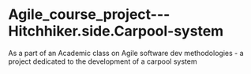 # Agile_course_project---Hitchhiker.side.Carpool-system
As a part of an Academic class on Agile software dev methodologies - a project dedicated to the development of a carpool system
